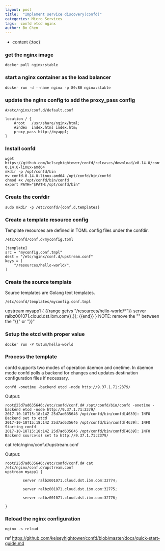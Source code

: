 ```yaml
---
layout: post
title:  "Implement service discovery(confd)"
categories: Micro_Services
tags:  confd etcd nginx
author: Bo Chen
---
```


* content
{:toc}

### get the nginx image

	docker pull nginx:stable

### start a nginx container as the load balancer

    docker run -d --name nginx -p 80:80 nginx:stable

### update the nginx config to add the proxy_pass config

	#/etc/nginx/conf.d/default.conf

    location / {
        #root   /usr/share/nginx/html;
        #index  index.html index.htm;
        proxy_pass http://myapp1;
    }


### Install confd  

	wget https://github.com/kelseyhightower/confd/releases/download/v0.14.0/confd-0.14.0-linux-amd64
	mkdir -p /opt/confd/bin
	mv confd-0.14.0-linux-amd64 /opt/confd/bin/confd
	chmod +x /opt/confd/bin/confd
	export PATH="$PATH:/opt/confd/bin"  

### Create the confdir  

	sudo mkdir -p /etc/confd/{conf.d,templates}  
	
### Create a template resource config

Template resources are defined in TOML config files under the confdir.

	/etc/confd/conf.d/myconfig.toml

	[template]
	src = "myconfig.conf.tmpl"
	dest = "/etc/nginx/conf.d/upstream.conf"
	keys = [
		"/resources/hello-world/",
	]

### Create the source template

Source templates are Golang text templates.

	/etc/confd/templates/myconfig.conf.tmpl

upstream myapp1 {
        {\{range getvs "/resources/hello-world/*"}\}
        server ralbz001071.cloud.dst.ibm.com{\{.}\};
        {\{end}\}
}
	NOTE: remove the "\" between the "{\{" or "}\}"

### Setup the etcd with proper value

	docker run -P tutum/hello-world

### Process the template

confd supports two modes of operation daemon and onetime. In daemon mode confd polls a backend for changes and updates destination configuration files if necessary.

	confd -onetime -backend etcd -node http://9.37.1.71:2379/
	
Output:

    root@25d7ad635646:/etc/confd/conf.d# /opt/confd/bin/confd -onetime -backend etcd -node http://9.37.1.71:2379/
    2017-10-18T15:18:14Z 25d7ad635646 /opt/confd/bin/confd[4639]: INFO Backend set to etcd
    2017-10-18T15:18:14Z 25d7ad635646 /opt/confd/bin/confd[4639]: INFO Starting confd
    2017-10-18T15:18:14Z 25d7ad635646 /opt/confd/bin/confd[4639]: INFO Backend source(s) set to http://9.37.1.71:2379/

cat /etc/nginx/conf.d/upstream.conf
	
Output:

    root@25d7ad635646:/etc/confd/conf.d# cat /etc/nginx/conf.d/upstream.conf
    upstream myapp1 {

            server ralbz001071.cloud.dst.ibm.com:32774;

            server ralbz001071.cloud.dst.ibm.com:32775;

            server ralbz001071.cloud.dst.ibm.com:32776;

    }

### Reload the nginx configuration

    nginx -s reload

ref <https://github.com/kelseyhightower/confd/blob/master/docs/quick-start-guide.md>